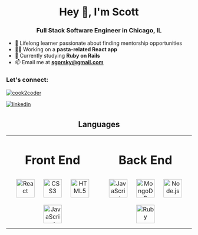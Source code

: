 <h1 align="center">Hey 👋, I'm Scott</h1>
<h3 align="center">Full Stack Software Engineer in Chicago, IL</h3>

- 🚀 Lifelong learner passionate about finding mentorship opportunities
- 👨‍💻 Working on a **pasta-related React app**
- 📕 Currently studying **Ruby on Rails**
- 📫 Email me at **sgorsky@gmail.com**

<h3 align="left">Let's connect:</h3>
<p align="center">
<p align="left"> <a href="https://twitter.com/cook2coder" target="_blank"><img src="https://img.shields.io/twitter/follow/cook2coder?logo=twitter&style=for-the-badge" alt="cook2coder" /></a> </p>
<a href="https://www.linkedin.com/in/scottjgorsky/" target="_blank">
<img align="center" src=https://img.shields.io/badge/linkedin-%231E77B5.svg?&style=for-the-badge&logo=linkedin&logoColor=white alt=linkedin style="margin-bottom: 5px;" />
</a> </a>
</p>

<h2 align="center">Languages</h2>
<div align="center" width="100%"> 
<table><tr><td valign="top" width="50%">
 
<h1 align="center">Front End</h1> 
 
<div align="center">  
<img style="margin: 10px" src="https://profilinator.rishav.dev/skills-assets/react-original-wordmark.svg" alt="React" height="50" />   
<img style="margin: 10px" src="https://profilinator.rishav.dev/skills-assets/css3-original-wordmark.svg" alt="CSS3" height="50" />  
<img style="margin: 10px" src="https://profilinator.rishav.dev/skills-assets/html5-original-wordmark.svg" alt="HTML5" height="50" />  
<img style="margin: 10px" src="https://profilinator.rishav.dev/skills-assets/javascript-original.svg" alt="JavaScript" height="50" />    
</div>
</td><td valign="top" width="50%">
 
 <h1 align="center">Back End</h1> 
 
<div align="center">  
<img style="margin: 10px" src="https://profilinator.rishav.dev/skills-assets/javascript-original.svg" alt="JavaScript" height="50" />  
<img style="margin: 10px" src="https://profilinator.rishav.dev/skills-assets/mongodb-original-wordmark.svg" alt="MongoDB" height="50" />  
<img style="margin: 10px" src="https://profilinator.rishav.dev/skills-assets/nodejs-original-wordmark.svg" alt="Node.js" height="50" />
<img style="margin: 10px" src="https://www.ruby-lang.org/images/header-ruby-logo.png" alt="Ruby" height="50" />  

</div>
</td>
 
 </tr></table> 
 </div>
